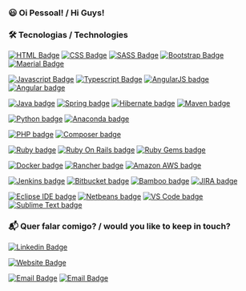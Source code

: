 ### :smiley: Oi Pessoal! / Hi Guys!

### :hammer_and_wrench: Tecnologias / Technologies

[![HTML Badge](https://img.shields.io/badge/-HTML-E34F26?logo=html5&logoColor=white&labelColor=E34F26)](https://www.w3.org/html/)
[![CSS Badge](https://img.shields.io/badge/-CSS-1572B6?logo=css3&logoColor=white&labelColor=1572B6)](https://www.w3.org/Style/CSS/)
[![SASS Badge](https://img.shields.io/badge/-SASS-CC6699?logo=sass&logoColor=white&labelColor=CC6699)](https://sass-lang.com/)
[![Bootstrap Badge](https://img.shields.io/badge/-Bootstrap-7952B3?logo=bootstrap&logoColor=white&labelColor=7952B3)](https://getbootstrap.com/)
[![Maerial Badge](https://img.shields.io/badge/-Material-757575?logo=material-design&logoColor=white&labelColor=757575)](https://material.io/design)

[![Javascript Badge](https://img.shields.io/badge/-Javascript-gray?logo=javascript&logoColor=F7DF1E&labelColor=gray)](https://www.w3.org/standards/webdesign/script.html)
[![Typescript Badge](https://img.shields.io/badge/-Typescript-3178C6?logo=typescript&logoColor=white&labelColor=3178C6)](https://www.typescriptlang.org/)
[![AngularJS badge](https://img.shields.io/badge/-AngularJS-E23237?logo=angularjs&logoColor=white&labelColor=E23237)](https://www.github.com/angular/angular)
[![Angular badge](https://img.shields.io/badge/-Angular-DD0031?logo=angular&logoColor=white&labelColor=DD0031)](https://www.github.com/angular/angular)

[![Java badge](https://img.shields.io/badge/-Java-007396?logo=java&logoColor=white&labelColor=007396)](https://www.java.com/pt-BR/)
[![Spring badge](https://img.shields.io/badge/-Spring-6DB33F?logo=spring&logoColor=white&labelColor=6DB33F)](https://spring.io/)
[![Hibernate badge](https://img.shields.io/badge/-Hibernate-59666C?logo=hibernate&logoColor=white&labelColor=59666C)](https://hibernate.org/)
[![Maven badge](https://img.shields.io/badge/-Maven-C71A36?logo=apache-maven&logoColor=white&labelColor=C71A36)](https://maven.apache.org/)

[![Python badge](https://img.shields.io/badge/-Python-3776AB?logo=python&logoColor=white&labelColor=3776AB)](https://www.python.org/)
[![Anaconda badge](https://img.shields.io/badge/-Anaconda-44A833?logo=anaconda&logoColor=white&labelColor=44A833)](https://www.anaconda.com/)

[![PHP badge](https://img.shields.io/badge/-PHP-777BB4?logo=php&logoColor=white&labelColor=777BB4)](https://www.php.net/)
[![Composer badge](https://img.shields.io/badge/-Composer-885630?logo=composer&logoColor=white&labelColor=885630)](https://getcomposer.org/)

[![Ruby badge](https://img.shields.io/badge/-Ruby-CC342D?logo=ruby&logoColor=white&labelColor=CC342D)](https://www.ruby-lang.org/pt/)
[![Ruby On Rails badge](https://img.shields.io/badge/-Ruby%20On%20Rails-CC0000?logo=ruby-on-rails&logoColor=white&labelColor=CC0000)](https://rubyonrails.org/)
[![Ruby Gems badge](https://img.shields.io/badge/-Ruby%20Gems-E9573F?logo=rubygems&logoColor=white&labelColor=E9573F)](https://rubygems.org/)

[![Docker badge](https://img.shields.io/badge/-Docker-2496ED?logo=docker&logoColor=white&labelColor=2496ED)](https://www.docker.com/)
[![Rancher badge](https://img.shields.io/badge/-Rancher-0075A8?logo=rancher&logoColor=white&labelColor=0075A8)](https://rancher.com/)
[![Amazon AWS badge](https://img.shields.io/badge/-Amazon%20AWS-232F3E?logo=amazon-aws&logoColor=white&labelColor=232F3E)](https://aws.amazon.com/pt/console/)

[![Jenkins badge](https://img.shields.io/badge/-Jenkins-D24939?logo=jenkins&logoColor=white&labelColor=D24939)](https://www.jenkins.io/)
[![Bitbucket badge](https://img.shields.io/badge/-Bitbucket-0052CC?logo=bitbucket&logoColor=white&labelColor=0052CC)](https://bitbucket.org/)
[![Bamboo badge](https://img.shields.io/badge/-Bamboo-0052CC?logo=bamboo&logoColor=white&labelColor=0052CC)](https://www.atlassian.com/br/software/bamboo)
[![JIRA badge](https://img.shields.io/badge/-JIRA-0052CC?logo=jira&logoColor=white&labelColor=0052CC)](https://www.atlassian.com/br/software/jira)

[![Eclipse IDE badge](https://img.shields.io/badge/-Eclipse%20IDE-2C2255?logo=eclipse-ide&logoColor=white&labelColor=2C2255)](https://www.eclipse.org/)
[![Netbeans badge](https://img.shields.io/badge/-Netbeans-1B6AC6?logo=apache-netbeans-ide&logoColor=white&labelColor=1B6AC6)](https://netbeans.apache.org/)
[![VS Code badge](https://img.shields.io/badge/-VS%20Code-5C2D91?logo=visual-studio&logoColor=white&labelColor=5C2D91)](https://code.visualstudio.com/)
[![Sublime Text badge](https://img.shields.io/badge/-Sublime%20Text-FF9800?logo=sublime-text&logoColor=white&labelColor=FF9800)](https://www.sublimetext.com/)


### :mailbox_with_mail: Quer falar comigo? / would you like to keep in touch?

[![Linkedin Badge](https://img.shields.io/badge/-LinkedIn-0A66C2?logo=Linkedin&logoColor=white)](https://www.linkedin.com/in/eudiogomacedo)

[![Website Badge](https://img.shields.io/badge/Blog-diogomacedo.com.br-black)](http://diogomacedo.com.br/)

[![Email Badge](https://img.shields.io/badge/Email-diogobr@gmail.com-black?logo=gmail)](mailto:diogobr@gmail.com)
[![Email Badge](https://img.shields.io/badge/Email-contato@diogomacedo.com.br-black)](mailto:contato@diogomacedo.com.br)
